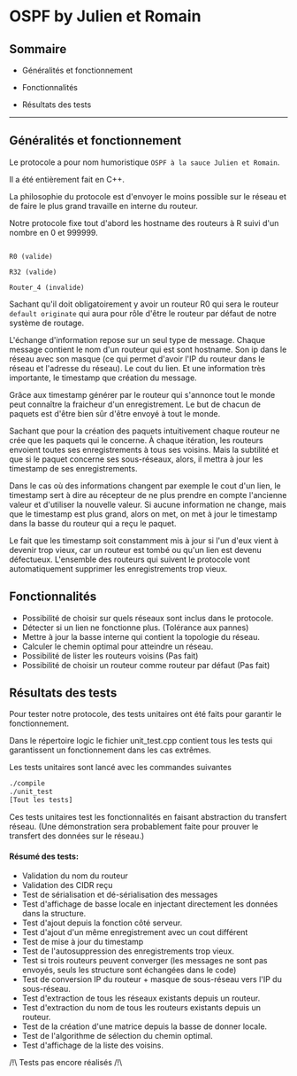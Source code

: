 
# OSPF by Julien et Romain

  

## Sommaire

- Généralités et fonctionnement

- Fonctionnalités

- Résultats des tests

-----

  

## Généralités et fonctionnement

Le protocole a pour nom humoristique `OSPF à la sauce Julien et Romain`.

Il a été entièrement fait en C++.

La philosophie du protocole est d'envoyer le moins possible sur le réseau et de faire le plus grand travaille en interne du routeur.

Notre protocole fixe tout d'abord les hostname des routeurs à R suivi d'un nombre en 0 et 999999.

```

R0 (valide)

R32 (valide)

Router_4 (invalide)

```

Sachant qu'il doit obligatoirement y avoir un routeur R0 qui sera le routeur `default originate` qui aura pour rôle d'être le routeur par défaut de notre système de routage.  

L'échange d'information repose sur un seul type de message. Chaque message contient le nom d'un routeur qui est sont hostname. Son ip dans le réseau avec son masque (ce qui permet d'avoir l'IP du routeur dans le réseau et l'adresse du réseau). Le cout du lien. Et une information très importante, le timestamp que création du message.  

Grâce aux timestamp générer par le routeur qui s'annonce tout le monde peut connaître la fraicheur d'un enregistrement. Le but de chacun de paquets est d'être bien sûr d'être envoyé à tout le monde. 

Sachant que pour la création des paquets intuitivement chaque routeur ne crée que les paquets qui le concerne. À chaque itération, les routeurs envoient toutes ses enregistrements à tous ses voisins. Mais la subtilité et que si le paquet concerne ses sous-réseaux, alors, il mettra à jour les timestamp de ses enregistrements.

Dans le cas où des informations changent par exemple le cout d'un lien, le timestamp sert à dire au récepteur de ne plus prendre en compte l'ancienne valeur et d'utiliser la nouvelle valeur. Si aucune information ne change, mais que le timestamp est plus grand, alors on met, on met à jour le timestamp dans la basse du routeur qui a reçu le paquet.

Le fait que les timestamp soit constamment mis à jour si l'un d'eux vient à devenir trop vieux, car un routeur est tombé ou qu'un lien est devenu défectueux.  L'ensemble des routeurs qui suivent le protocole vont automatiquement supprimer les enregistrements trop vieux.

## Fonctionnalités
- Possibilité de choisir sur quels réseaux sont inclus dans le protocole.
- Détecter si un lien ne fonctionne plus. (Tolérance aux pannes)
- Mettre à jour la basse interne qui contient la topologie du réseau.
- Calculer le chemin optimal pour atteindre un réseau.
- Possibilité de lister les routeurs voisins (Pas fait)
- Possibilité de choisir un routeur comme routeur par défaut (Pas fait)

## Résultats des tests
Pour tester notre protocole, des tests unitaires ont été faits pour garantir le fonctionnement.

Dans le répertoire logic le fichier unit_test.cpp contient tous les tests qui garantissent un fonctionnement dans les cas extrêmes.

Les tests unitaires sont lancé avec les commandes suivantes
```bash
./compile
./unit_test
[Tout les tests]
```
Ces tests unitaires test les fonctionnalités en faisant abstraction du transfert réseau. (Une démonstration sera probablement faite pour prouver le transfert des données sur le réseau.)

#### Résumé des tests:
- Validation du nom du routeur
- Validation des CIDR reçu
- Test de sérialisation et dé-sérialisation des messages
- Test d'affichage de basse locale en injectant directement les données dans la structure.
- Test d'ajout depuis la fonction côté serveur.
-  Test d'ajout d'un même enregistrement avec un cout différent
- Test de mise à jour du timestamp
- Test de l'autosuppression des enregistrements trop vieux.
- Test si trois routeurs peuvent converger (les messages ne sont pas envoyés, seuls les structure sont échangées dans le code)
- Test de conversion IP du routeur + masque de sous-réseau vers l'IP du sous-réseau.
- Test d'extraction de tous les réseaux existants depuis un routeur.
- Test d'extraction du nom de tous les routeurs existants depuis un routeur.
- Test de la création d'une matrice depuis la basse de donner locale.
- Test de l'algorithme de sélection du chemin optimal.
- Test d'affichage de la liste des voisins.

/!\ Tests pas encore réalisés /!\